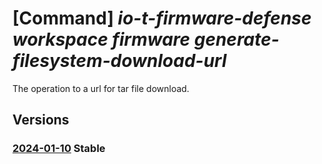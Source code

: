 # [Command] _io-t-firmware-defense workspace firmware generate-filesystem-download-url_

The operation to a url for tar file download.

## Versions

### [2024-01-10](/Resources/mgmt-plane/L3N1YnNjcmlwdGlvbnMve30vcmVzb3VyY2Vncm91cHMve30vcHJvdmlkZXJzL21pY3Jvc29mdC5pb3RmaXJtd2FyZWRlZmVuc2Uvd29ya3NwYWNlcy97fS9maXJtd2FyZXMve30vZ2VuZXJhdGVmaWxlc3lzdGVtZG93bmxvYWR1cmw=/2024-01-10.xml) **Stable**

<!-- mgmt-plane /subscriptions/{}/resourcegroups/{}/providers/microsoft.iotfirmwaredefense/workspaces/{}/firmwares/{}/generatefilesystemdownloadurl 2024-01-10 -->
